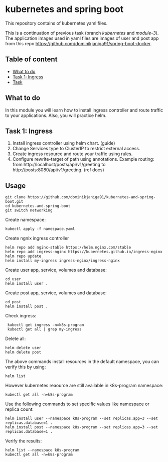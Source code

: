 # kubernetes and spring boot

This repository contains of kubernetes yaml files. 

This is a continuation of previous task (branch _kubernetes_ and _module-3_). 
The application images used in yaml files are images of user and post app from this repo https://github.com/dominikjaniga91/spring-boot-docker.

## Table of content
* [What to do](#what-to-do)
* [Task 1: Ingress](#task-1-ingress)
* [Task](#usage)

## What to do

In this module you will learn how to install ingress controller and route traffic to your applications. Also, you will practice helm.

## Task 1: Ingress

1. Install ingress controller using helm chart. (guide)
2. Change Services type to ClusterIP to restrict external access.
3. Create ingress resource and route your traffic using rules.
4. Configure rewrite-target of path using annotations. Example routing: from http://localhost/posts/api/v1/greeting to http://posts:8080/api/v1/greeting. (ref docs)

## Usage
```
git clone https://github.com/dominikjaniga91/kubernetes-and-spring-boot.git
cd kubernetes-and-spring-boot
git switch networking
```

Create namespace:
```
kubectl apply -f namespace.yaml
```

Create ngnix ingress controller
```
helm repo add nginx-stable https://helm.nginx.com/stable
helm repo add ingress-nginx https://kubernetes.github.io/ingress-nginx
helm repo update
helm install my-ingress ingress-nginx/ingress-nginx
```
Create user app, service, volumes and database:
```
cd user
helm install user .
```

Create post app, service, volumes and database:
```
cd post
helm install post .
```

Check ingress:
```
 kubectl get ingress -n=k8s-program
 kubectl get all | grep my-ingress
```

Delete all:
```
helm delete user
helm delete post
```
The above commands install resources in the default namespace, you can verify this by using:

```
helm list
```
However kubernetes reaource are still available in k8s-program namespace:
```
kubectl get all -n=k8s-program
```
Use the following commands to set specific values like namespace or replica count:
```
helm install user --namespace k8s-program --set replicas.app=3 --set replicas.database=1 .
helm install post --namespace k8s-program --set replicas.app=3 --set replicas.database=1 .
```

Verify the results:

```
helm list --namespace k8s-program
kubectl get all -n=k8s-program
```